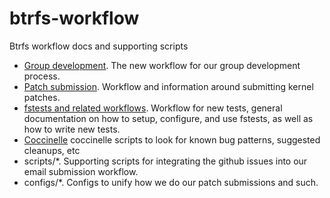 # btrfs-workflow

Btrfs workflow docs and supporting scripts

* [Group development](group-development.md). The new workflow for our group
  development process.
* [Patch submission](patch-submission.md).  Workflow and information around
  submitting kernel patches.
* [fstests and related workflows](fstests.md).  Workflow for new tests, general
  documentation on how to setup, configure, and use fstests, as well as how to
  write new tests.
* [Coccinelle](cocci.md) coccinelle scripts to look for known bug patterns,
  suggested cleanups, etc
* scripts/*.  Supporting scripts for integrating the github issues into our email submission workflow.
* configs/*.  Configs to unify how we do our patch submissions and such.
